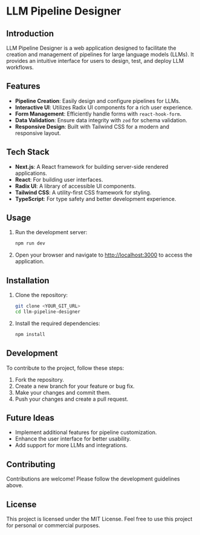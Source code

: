 # LLM Pipeline Designer

## Introduction
LLM Pipeline Designer is a web application designed to facilitate the creation and management of pipelines for large language models (LLMs). It provides an intuitive interface for users to design, test, and deploy LLM workflows.

## Features
- **Pipeline Creation**: Easily design and configure pipelines for LLMs.
- **Interactive UI**: Utilizes Radix UI components for a rich user experience.
- **Form Management**: Efficiently handle forms with `react-hook-form`.
- **Data Validation**: Ensure data integrity with `zod` for schema validation.
- **Responsive Design**: Built with Tailwind CSS for a modern and responsive layout.

## Tech Stack
- **Next.js**: A React framework for building server-side rendered applications.
- **React**: For building user interfaces.
- **Radix UI**: A library of accessible UI components.
- **Tailwind CSS**: A utility-first CSS framework for styling.
- **TypeScript**: For type safety and better development experience.

## Usage
1. Run the development server:
   ```bash
   npm run dev
   ```
2. Open your browser and navigate to [http://localhost:3000](http://localhost:3000) to access the application.

## Installation
1. Clone the repository:
   ```bash
   git clone <YOUR_GIT_URL>
   cd llm-pipeline-designer
   ```
2. Install the required dependencies:
   ```bash
   npm install
   ```

## Development
To contribute to the project, follow these steps:
1. Fork the repository.
2. Create a new branch for your feature or bug fix.
3. Make your changes and commit them.
4. Push your changes and create a pull request.

## Future Ideas
- Implement additional features for pipeline customization.
- Enhance the user interface for better usability.
- Add support for more LLMs and integrations.

## Contributing
Contributions are welcome! Please follow the development guidelines above.

## License
This project is licensed under the MIT License. Feel free to use this project for personal or commercial purposes. 